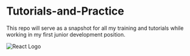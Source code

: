 # Tutorials-and-Practice

This repo will serve as a snapshot for all my training and tutorials while working in my first junior development position.


![React Logo](https://upload.wikimedia.org/wikipedia/commons/a/a7/React-icon.svg)
